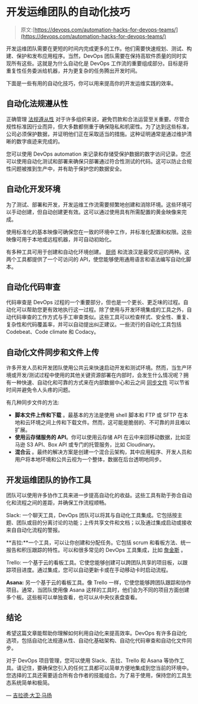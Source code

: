 # 开发运维团队的自动化技巧

> 原文:[https://devops.com/automation-hacks-for-devops-teams/](https://devops.com/automation-hacks-for-devops-teams/)

开发运维团队需要在更短的时间内完成更多的工作。他们需要快速规划、测试、构建、保护和发布应用程序。当然，DevOps 团队需要在保持高软件质量的同时实现所有这些。这就是为什么自动化是 DevOps 工作流的重要组成部分。目标是将重复性任务委派给机器，并为更复杂的任务腾出开发时间。

下面是一些有用的自动化技巧，你可以用来提高你的开发运维实践的效率。

## **自动化法规遵从性**

正确管理 [法规遵从性](https://www.itgovernanceusa.com/compliance) 对于许多组织来说，避免罚款和合法运营至关重要。尽管合规性标准因行业而异，但大多数都侧重于确保隐私和机密性。为了达到这些标准，公司必须保护数据，并证明他们正在采取适当的措施。这种证明通常是通过维护清晰的数字痕迹来完成的。

您可以使用 DevOps automation 来记录和存储受保护数据的数字访问记录。您还可以使用自动化测试和部署来确保只部署通过符合性测试的代码。这可以防止合规性问题被推到生产中，并有助于保护您的数据安全。

## **自动化开发环境**

为了测试、部署和开发，开发运维工作流需要频繁地创建和消除环境。这些环境可以手动创建，但自动创建更有效。这可以通过使用具有所需配置的黄金映像来完成。

使用标准化的基本映像可确保您在一致的环境中工作，并标准化配置和权限。这些映像可用于本地或远程机器，并可自动初始化。

有多种工具可用于创建和自动化环境创建。 [厨师](https://dzone.com/articles/chef-automation-for-infrastructure-management) 和流浪汉是最受欢迎的两种。这两个工具都提供了一个可访问的 API，使您能够使用通用语言和语法编写自动化脚本。

## **自动化代码审查**

代码审查是 DevOps 过程的一个重要部分，但也是一个更长、更乏味的过程。自动化可以帮助您更有效地执行这一过程。除了使用与开发环境集成的工具之外，自动代码审查的工作方式与手工审查类似。这些工具可以检查样式、安全性、重复、复杂性和代码覆盖率，并可以自动提出纠正建议。一些流行的自动化工具包括 Codebeat、Code climate 和 Codacy。

## **自动化文件同步和文件上传**

许多开发人员和开发团队使用公共云来快速启动开发和测试环境。然而，当生产环境或开发/测试过程中使用的其他关键资源部署在内部时，会发生什么情况呢？拥有一种快速、自动化和可靠的方式来在内部数据中心和云之间 [同步文件](https://cloudinary.com/features/file_upload_storage) 可以节省时间并避免令人头疼的问题。

有几种同步文件的方法:

*   **脚本文件上传和下载** 。最基本的方法是使用 shell 脚本和 FTP 或 SFTP 在本地和云环境之间上传和下载文件。然而，这可能是脆弱的、不可靠的并且难以扩展。
*   **使用云存储服务的 API**。你可以使用云存储 API 在云中来回移动数据，比如亚马逊 S3 API、Box API 或专门的托管服务，比如 Cloudinary。
*   **混合云** 。最终的解决方案是创建一个混合云架构，其中应用程序、开发人员和用户将本地环境和公共云视为一个整体，数据在后台透明地同步。

## **开发运维团队的协作工具**

团队可以使用许多协作工具来进一步提高自动化的收益。这些工具有助于弥合自动化和流程之间的差距，并确保工作流程顺畅。

Slack: 一个聊天工具，DevOps 团队可以将其与自动化工具集成。它包括按主题、团队或目的分离讨论的功能；上传共享文件和文档；以及通过集成启动或接收来自自动化流程的警报。

**吉拉:**一个工具，可以让你创建和分配任务。它包括 scrum 和看板方法、统一报告和积压跟踪的特性。可以和很多常见的 DevOps 工具集成，比如 [詹金斯](https://opensource.com/article/19/9/intro-building-cicd-pipelines-jenkins) 。

Trello: 一个基于云的看板工具。它使您能够创建可以跨团队共享的项目板，以跟踪项目进度。通过集成，您可以自动更新卡或在手动移动卡时启动流程。

**Asana:** 另一个基于云的看板工具。像 Trello 一样，它使您能够跨团队跟踪和协作项目。通常，当团队使用像 Asana 这样的工具时，他们会为不同的项目方面创建多个板。这些板可以单独查看，也可以从中央仪表盘查看。

## **结论**

希望这篇文章能帮助你理解如何利用自动化来提高效率。DevOps 有许多自动化选项，包括自动化法规遵从性、自动化基础架构、自动化代码审查和自动化文件同步。

对于 DevOps 项目管理，您可以使用 Slack、吉拉、Trello 和 Asana 等协作工具。请记住，要确保您引入的任何工具都可以简单方便地集成到您当前的环境中。您选择的工具还需要适合所有合作者的技能组合。为了易于使用，保持您的工具生态系统简单和极简。

— [吉拉德·大卫·马扬](https://devops.com/author/gilad-david-maayan/)